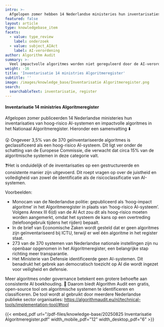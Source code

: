 ```yaml
---
intro: >-
  Afgelopen zomer hebben 14 Nederlandse ministeries hun inventarisaties van hoog-risico AI-systemen en impactvolle algoritmes gedeeld. Wij maakten een inventarisatie.
featured: false
layout: article
type: knowledgebase_item
facets:
  - value: type_review
    label: onderzoek
  - value: subject_AIAct
    label: AI-verordening
author: Algorithm Audit
summary: >-
  Veel impactvolle algoritmes worden niet gereguleerd door de AI-verordening
weight: -16
title: 'Inventarisatie 14 ministries Algoritmeregister'
subtitle: ''
image: /images/knowledge_base/Inventarisatie Algoritmeregister.png
search:
  searchableText: inventarisatie, register
---
```


#### Inventarisatie 14 ministries Algoritmeregister

Afgelopen zomer publiceerden 14 Nederlandse ministeries hun inventarisaties van hoog-risico AI-systemen en impactvolle algoritmes in het Nationaal Algoritmeregister. Hieronder een samenvatting ⬇️

😮 Ongeveer 3,5% van de 370 geïnventariseerde algoritmes is geclassificeerd als een hoog-risico AI-systeem. Dit ligt ver onder de schatting van de Europese Commissie, die verwacht dat circa 15% van de algoritmische systemen in deze categorie valt.

❓Het is onduidelijk of de inventarisaties op een gestructureerde en consistente manier zijn uitgevoerd. Dit roept vragen op over de juistheid en volledigheid van zowel de identificatie als de risicoclassificatie van AI-systemen.

Voorbeelden:
- Monocam van de Nederlandse politie: gepubliceerd als ‘hoog-impact algoritme’ in het Algoritmeregister in plaats van ‘hoog-risico AI-systeem’. Volgens Annex III 6(d) van de AI Act zou dit als hoog-risico moeten worden aangemerkt, omdat het systeem de kans op een overtreding (telefoongebruik tijdens het rijden) bepaalt.
- In de brief van Economische Zaken wordt gesteld dat er geen algoritmes zijn geïnventariseerd bij ICTU, terwijl er wel één algoritme in het register staat.
- 273 van de 370 systemen van Nederlandse nationale instellingen zijn nu openbaar opgenomen in het Algoritmeregister, een belangrijke stap richting meer transparantie.
- Het Ministerie van Defensie identificeerde geen AI-systemen. Dit benadrukt het gebrek aan democratisch toezicht op AI die wordt ingezet voor veiligheid en defensie.

Meer algoritmes onder governance betekent een grotere behoefte aan consistente AI boekhouding. 🧮 Daarom biedt Algorithm Audit een gratis, open-source tool om algoritmische systemen te identificeren en classificeren. De tool wordt al gebruikt door meerdere Nederlandse publieke sector organisaties: https://algorithmaudit.eu/nl/technical-tools/implementation-tool/#tool

{{< embed_pdf url="/pdf-files/knowledge-base/20250825 Inventarisatie Algoritmeregister.pdf" width_mobile_pdf="12" width_desktop_pdf="6" >}}